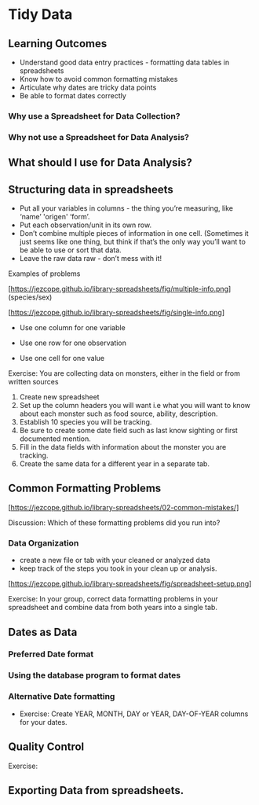 # Tidy Data

## Learning Outcomes

* Understand good data entry practices - formatting data tables in spreadsheets
* Know how to avoid common formatting mistakes
* Articulate why dates are tricky data points
* Be able to format dates correctly


### Why use a Spreadsheet for Data Collection?




### Why not use a Spreadsheet for Data Analysis?


## What should I use for Data Analysis? 



## Structuring data in spreadsheets

* Put all your variables in columns - the thing you’re measuring, like ‘name’ 'origen' ‘form’.
* Put each observation/unit  in its own row.
* Don’t combine multiple pieces of information in one cell. (Sometimes it just seems like one thing, but think if that’s the only way you’ll want to be able to use or sort that data.
* Leave the raw data raw - don’t mess with it!

Examples of problems

[https://jezcope.github.io/library-spreadsheets/fig/multiple-info.png]
(species/sex)

[https://jezcope.github.io/library-spreadsheets/fig/single-info.png]

* Use one column for one variable

* Use one row for one observation

* Use one cell for one value

Exercise: You are collecting data on monsters, either in the field or from written sources
1) Create new spreadsheet
2) Set up the column headers you will want i.e what you will want to know about each monster such as food source, ability, description.
3) Establish 10 species you will be tracking.
4) Be sure to create some date field such as last know sighting or first documented mention. 
5) Fill in the data fields with information about the monster you are tracking. 
5) Create the same data for a different year in a separate tab. 



## Common Formatting Problems

[https://jezcope.github.io/library-spreadsheets/02-common-mistakes/]

Discussion: Which of these formatting problems did you run into? 

### Data Organization

* create a new file or tab with your cleaned or analyzed data
* keep track of the steps you took in your clean up or analysis.

[https://jezcope.github.io/library-spreadsheets/fig/spreadsheet-setup.png]

Exercise: In your group, correct data formatting problems in your spreadsheet and combine data from both years into a single tab. 

## Dates as Data

### Preferred Date format

### Using the database program to format dates

### Alternative Date formatting

* Exercise: Create  YEAR, MONTH, DAY or YEAR, DAY-OF-YEAR columns for your dates.

## Quality Control

Exercise: 

## Exporting Data from spreadsheets. 



